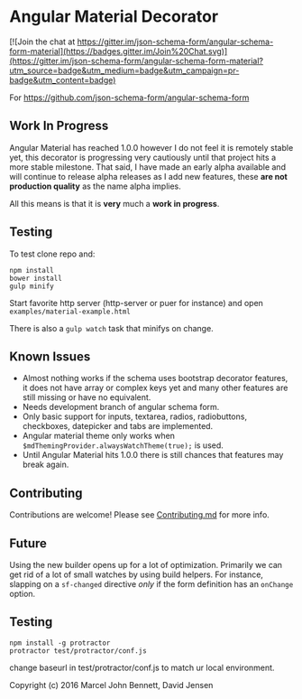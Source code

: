 Angular Material Decorator
==========================

[![Join the chat at https://gitter.im/json-schema-form/angular-schema-form-material](https://badges.gitter.im/Join%20Chat.svg)](https://gitter.im/json-schema-form/angular-schema-form-material?utm_source=badge&utm_medium=badge&utm_campaign=pr-badge&utm_content=badge)

For https://github.com/json-schema-form/angular-schema-form


Work In Progress
----------------
Angular Material has reached 1.0.0 however I do not feel it is remotely stable yet, this decorator is progressing very cautiously until that project hits a more stable milestone. That said, I have made an early alpha available and will continue to release alpha releases as I add new features, these **are not production quality** as the name alpha implies.

All this means is that it is **very** much a **work in progress**.

Testing
------------
To test clone repo and:
```
npm install
bower install
gulp minify
```

Start favorite http server (http-server or puer for instance) and open
`examples/material-example.html`

There is also a `gulp watch` task that minifys on change.

Known Issues
------------
  * Almost nothing works if the schema uses bootstrap decorator features, it does not have array or complex keys yet and many other features are still missing or have no equivalent.
  * Needs development branch of angular schema form.
  * Only basic support for inputs, textarea, radios, radiobuttons, checkboxes, datepicker and tabs are implemented.
  * Angular material theme only works when `$mdThemingProvider.alwaysWatchTheme(true);` is used.
  * Until Angular Material hits 1.0.0 there is still chances that features may break again.

Contributing
------------
Contributions are welcome! Please see [Contributing.md](CONTRIBUTING.md) for more info.

Future
------
Using the new builder opens up for a lot of optimization. Primarily we can get rid of a lot of small
watches by using build helpers. For instance, slapping on a `sf-changed` directive *only* if the
form definition has an `onChange` option.

Testing
-------
```
npm install -g protractor
protractor test/protractor/conf.js
```

change baseurl in test/protractor/conf.js to match ur local environment.

Copyright (c) 2016 Marcel John Bennett, David Jensen
